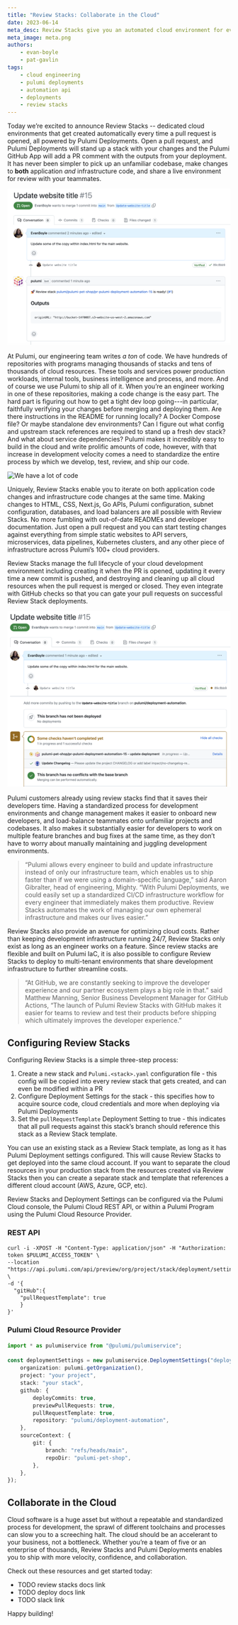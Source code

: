 ```yaml
---
title: "Review Stacks: Collaborate in the Cloud"
date: 2023-06-14
meta_desc: Review Stacks give you an automated cloud environment for every pull request so your team can ship faster, safer, and more collaboratively.
meta_image: meta.png
authors:
    - evan-boyle
    - pat-gavlin
tags:
    - cloud engineering
    - pulumi deployments
    - automation api
    - deployments
    - review stacks
---
```


Today we’re excited to announce Review Stacks -- dedicated cloud environments that get created automatically every time a pull request is opened, all powered by Pulumi Deployments. Open a pull request, and Pulumi Deployments will stand up a stack with your changes and the Pulumi GitHub App will add a PR comment with the outputs from your deployment. It has never been simpler to pick up an unfamiliar codebase, make changes to **both** application *and* infrastructure code, and share a live environment for review with your teammates.

![Review Stacks Comment](comment.png)

At Pulumi, our engineering team writes *a ton* of code. We have hundreds of repositories with programs managing thousands of stacks and tens of thousands of cloud resources. These tools and services power production workloads, internal tools, business intelligence and process, and more. And of course we use Pulumi to ship all of it. When you’re an engineer working in one of these repositories, making a code change is the easy part. The hard part is figuring out how to get a tight dev loop going---in particular, faithfully verifying your changes before merging and deploying them. Are there instructions in the README for running locally? A Docker Compose file? Or maybe standalone dev environments? Can I figure out what config and upstream stack references are required to stand up a fresh dev stack? And what about service dependencies? Pulumi makes it incredibly easy to build in the cloud and write prolific amounts of code, however, with that increase in development velocity comes a need to standardize the entire process by which we develop, test, review, and ship our code.

![We have a lot of code](repos.png)

Uniquely, Review Stacks enable you to iterate on both application code changes and infrastructure code changes at the same time. Making changes to HTML, CSS, Next.js, Go APIs, Pulumi configuration, subnet configuration, databases, and load balancers are all possible with Review Stacks. No more fumbling with out-of-date READMEs and developer documentation. Just open a pull request and you can start testing changes against everything from simple static websites to API servers, microservices, data pipelines, Kubernetes clusters, and any other piece of infrastructure across Pulumi’s 100+ cloud providers.

Review Stacks manage the full lifecycle of your cloud development environment including creating it when the PR is opened, updating it every time a new commit is pushed, and destroying and cleaning up all cloud resources when the pull request is merged or closed. They even integrate with GitHub checks so that you can gate your pull requests on successful Review Stack deployments.

![Pull Request Check Integration](check.png)

Pulumi customers already using review stacks find that it saves their developers time. Having a standardized process for development environments and change management makes it easier to onboard new developers, and load-balance teammates onto unfamiliar projects and codebases. It also makes it substantially easier for developers to work on multiple feature branches and bug fixes at the same time, as they don’t have to worry about manually maintaining and juggling development environments.

> “Pulumi allows every engineer to build and update infrastructure instead of only our infrastructure team, which enables us to ship faster than if we were using a domain-specific language,” said Aaron Gibralter, head of engineering, Mighty. “With Pulumi Deployments, we could easily set up a standardized CI/CD infrastructure workflow for every engineer that immediately makes them productive. Review Stacks automates the work of managing our own ephemeral infrastructure and makes our lives easier.”

Review Stacks also provide an avenue for optimizing cloud costs. Rather than keeping development infrastructure running 24/7, Review Stacks only exist as long as an engineer works on a feature. Since review stacks are flexible and built on Pulumi IaC, it is also possible to configure Review Stacks to deploy to multi-tenant environments that share development infrastructure to further streamline costs.

> “At GitHub, we are constantly seeking to improve the developer experience and our partner ecosystem plays a big role in that.” said Matthew Manning, Senior Business Development Manager for GitHub Actions, “The launch of Pulumi Review Stacks with GitHub makes it easier for teams to review and test their products before shipping which ultimately improves the developer experience.”

## Configuring Review Stacks

Configuring Review Stacks is a simple three-step process:

1. Create a new stack and `Pulumi.<stack>.yaml` configuration file - this config will be copied into every review stack that gets created, and can even be modified within a PR
2. Configure Deployment Settings for the stack - this specifies how to acquire source code, cloud credentials and more when deploying via Pulumi Deployments
3. Set the `pullRequestTemplate` Deployment Setting to true - this indicates that all pull requests against this stack’s branch should reference this stack as a Review Stack template.

You can use an existing stack as a Review Stack template, as long as it has Pulumi Deployment settings configured. This will cause Review Stacks to get deployed into the same cloud account. If you want to separate the cloud resources in your production stack from the resources created via Review Stacks then you can create a separate stack and template that references a different cloud account (AWS, Azure, GCP, etc).

Review Stacks and Deployment Settings can be configured via the Pulumi Cloud console, the Pulumi Cloud REST API, or within a Pulumi Program using the Pulumi Cloud Resource Provider.

### REST API

```
curl -i -XPOST -H "Content-Type: application/json" -H "Authorization: token $PULUMI_ACCESS_TOKEN" \
--location "https://api.pulumi.com/api/preview/org/project/stack/deployment/settings" \
-d '{
  "gitHub":{
    "pullRequestTemplate": true
    }
}'
```

### Pulumi Cloud Resource Provider

```typescript
import * as pulumiservice from "@pulumi/pulumiservice";

const deploymentSettings = new pulumiservice.DeploymentSettings("deploymentSettings", {
	organization: pulumi.getOrganization(),
	project: "your project",
	stack: "your stack",
	github: {
		deployCommits: true,
		previewPullRequests: true,
		pullRequestTemplate: true,
		repository: "pulumi/deployment-automation",
	},
	sourceContext: {
		git: {
			branch: "refs/heads/main",
			repoDir: "pulumi-pet-shop",
		},
	},
});
```

## Collaborate in the Cloud

Cloud software is a huge asset but without a repeatable and standardized process for development, the sprawl of different toolchains and processes can slow you to a screeching halt. The cloud should be an accelerant to your business, not a bottleneck. Whether you’re a team of five or an enterprise of thousands, Review Stacks and Pulumi Deployments enables you to ship with more velocity, confidence, and collaboration.

Check out these resources and get started today:

- TODO review stacks docs link
- TODO deploy docs link
- TODO slack link

Happy building!

